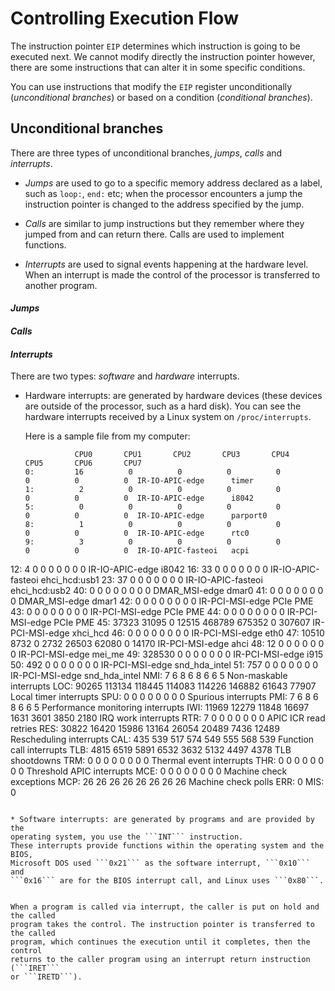 # Controlling Execution Flow

The instruction pointer ```EIP``` determines which instruction is going to be
executed next. We cannot modify directly the instruction pointer however, there
are some instructions that can alter it in some specific conditions.

You can use instructions that modify the ```EIP``` register unconditionally
(*unconditional branches*) or based on a condition (*conditional branches*).

## Unconditional branches

There are three types of unconditional branches, *jumps*, *calls* and
*interrupts*.

* *Jumps* are used to go to a specific memory address declared as a label, such
  as ```loop:```, ```end:``` etc; when the processor encounters a jump the
  instruction pointer is changed to the address specified by the jump.

* *Calls* are similar to jump instructions but they remember where they jumped
  from and can return there. Calls are used to implement functions.

* *Interrupts* are used to signal events happening at the hardware level. When
  an interrupt is made the control of the processor is transferred to another
  program.


#### *Jumps*


#### *Calls*


#### *Interrupts*

There are two types: *software* and *hardware* interrupts.

* Hardware interrupts: are generated by hardware devices (these devices
  are outside of the processor, such as a hard disk). You can see the hardware
  interrupts received by a Linux system on ```/proc/interrupts```.

  Here is a sample file from my computer:

  ```
             CPU0       CPU1       CPU2       CPU3       CPU4       CPU5       CPU6       CPU7       
  0:         16          0          0          0          0          0          0          0  IR-IO-APIC-edge      timer
  1:          2          0          0          0          0          0          0          0  IR-IO-APIC-edge      i8042
  5:          0          0          0          0          0          0          0          0  IR-IO-APIC-edge      parport0
  8:          1          0          0          0          0          0          0          0  IR-IO-APIC-edge      rtc0
  9:          3          0          0          0          0          0          0          0  IR-IO-APIC-fasteoi   acpi
 12:          4          0          0          0          0          0          0          0  IR-IO-APIC-edge      i8042
 16:         33          0          0          0          0          0          0          0  IR-IO-APIC-fasteoi   ehci_hcd:usb1
 23:         37          0          0          0          0          0          0          0  IR-IO-APIC-fasteoi   ehci_hcd:usb2
 40:          0          0          0          0          0          0          0          0  DMAR_MSI-edge      dmar0
 41:          0          0          0          0          0          0          0          0  DMAR_MSI-edge      dmar1
 42:          0          0          0          0          0          0          0          0  IR-PCI-MSI-edge      PCIe PME
 43:          0          0          0          0          0          0          0          0  IR-PCI-MSI-edge      PCIe PME
 44:          0          0          0          0          0          0          0          0  IR-PCI-MSI-edge      PCIe PME
 45:      37323      31095          0      12515     468789     675352          0     307607  IR-PCI-MSI-edge      xhci_hcd
 46:          0          0          0          0          0          0          0          0  IR-PCI-MSI-edge      eth0
 47:      10510       8732          0       2732      26503      62080          0      14170  IR-PCI-MSI-edge      ahci
 48:         12          0          0          0          0          0          0          0  IR-PCI-MSI-edge      mei_me
 49:     328530          0          0          0          0          0          0          0  IR-PCI-MSI-edge      i915
 50:        492          0          0          0          0          0          0          0  IR-PCI-MSI-edge      snd_hda_intel
 51:        757          0          0          0          0          0          0          0  IR-PCI-MSI-edge      snd_hda_intel
NMI:          7          6          8          6          8          6          6          5   Non-maskable interrupts
LOC:      90265     113134     118445     114083     114226     146882      61643      77907   Local timer interrupts
SPU:          0          0          0          0          0          0          0          0   Spurious interrupts
PMI:          7          6          8          6          8          6          6          5   Performance monitoring interrupts
IWI:      11969      12279      11848      16697       1631       3601       3850       2180   IRQ work interrupts
RTR:          7          0          0          0          0          0          0          0   APIC ICR read retries
RES:      30822      16420      15986      13164      26054      20489       7436      12489   Rescheduling interrupts
CAL:        435        539        517        574        549        555        568        539   Function call interrupts
TLB:       4815       6519       5891       6532       3632       5132       4497       4378   TLB shootdowns
TRM:          0          0          0          0          0          0          0          0   Thermal event interrupts
THR:          0          0          0          0          0          0          0          0   Threshold APIC interrupts
MCE:          0          0          0          0          0          0          0          0   Machine check exceptions
MCP:         26         26         26         26         26         26         26         26   Machine check polls
ERR:          0
MIS:          0

  ```

* Software interrupts: are generated by programs and are provided by the
  operating system, you use the ```INT``` instruction.
  These interrupts provide functions within the operating system and the BIOS,
  Microsoft DOS used ```0x21``` as the software interrupt, ```0x10``` and
  ```0x16``` are for the BIOS interrupt call, and Linux uses ```0x80```.


When a program is called via interrupt, the caller is put on hold and the called
program takes the control. The instruction pointer is transferred to the called
program, which continues the execution until it completes, then the control
returns to the caller program using an interrupt return instruction (```IRET```
 or ```IRETD```).
